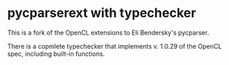 # pycparserext with typechecker

This is a fork of the OpenCL extensions to Eli Bendersky's pycparser.

There is a copmlete typechecker that implements v. 1.0.29 of the OpenCL
spec, including built-in functions.
